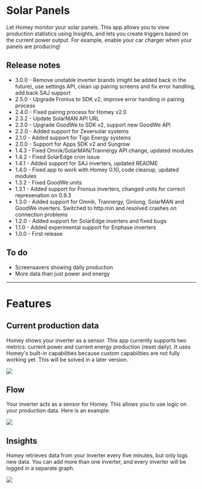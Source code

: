 # Solar Panels  
Let Homey monitor your solar panels. This app allows you to view production statistics using Insights, and lets you create triggers based on the current power output. For example, enable your car charger when your panels are producing!

## Release notes
* 3.0.0 - Remove unstable inverter brands (might be added back in the future), use settings API, clean up pairing screens and fix error handling, add back SAJ support
* 2.5.0 - Upgrade Fronius to SDK v2, improve error handling in pairing process
* 2.4.0 - Fixed pairing process for Homey v2.0
* 2.3.2 - Update SolarMAN API URL
* 2.3.0 - Upgrade GoodWe to SDK v2, support new GoodWe API
* 2.2.0 - Added support for Zeversolar systems
* 2.1.0 - Added support for Tigo Energy systems
* 2.0.0 - Support for Apps SDK v2 and Sungrow
* 1.4.3 - Fixed Omnik/SolarMAN/Trannergy API change, updated modules
* 1.4.2 - Fixed SolarEdge cron issue
* 1.4.1 - Added support for SAJ inverters, updated README
* 1.4.0 - Fixed app to work with Homey 0.10, code cleanup, updated modules
* 1.3.2 - Fixed GoodWe units
* 1.3.1 - Added support for Fronius inverters, changed units for correct represenation on 0.9.3
* 1.3.0 - Added support for Omnik, Trannergy, Ginlong, SolarMAN and GoodWe inverters. Switched to http.min and resolved crashes on connection problems
* 1.2.0 - Added support for SolarEdge inverters and fixed bugs
* 1.1.0 - Added experimental support for Enphase inverters
* 1.0.0 - First release

## To do
* Screensavers showing daily production
* More data than just power and energy

---
# Features
## Current production data
Homey shows your inverter as a sensor. This app currently supports two metrics: current power and current energy production (reset daily). It uses Homey's built-in capabilities because custom capabilities are not fully working yet. This will be solved in a later version.

![](http://i.imgur.com/Ozscz9k.png)

## Flow
Your inverter acts as a sensor for Homey. This allows you to use logic on your production data. Here is an example:

![](http://i.imgur.com/HyLuawu.png)

## Insights
Homey retrieves data from your inverter every five minutes, but only logs new data. You can add more than one inverter, and every inverter will be logged in a separate graph.

![](http://i.imgur.com/7VZiddt.png)
